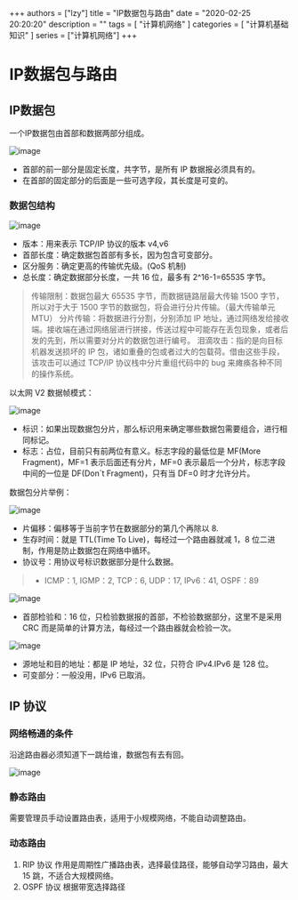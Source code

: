 
+++
authors = ["lzy"]
title = "IP数据包与路由"
date = "2020-02-25 20:20:20"
description = ""
tags = [
"计算机网络"
]
categories = [
"计算机基础知识"
]
series = ["计算机网络"]
+++

# IP数据包与路由

## IP数据包

一个IP数据包由首部和数据两部分组成。

![image](assets/image-20251013134333-8nufz21.webp)

- 首部的前一部分是固定长度，共字节，是所有 IP 数据报必须具有的。
- 在首部的固定部分的后面是一些可选字段，其长度是可变的。

### 数据包结构

![image](assets/image-20251013134341-ulwsvj4.webp)

- 版本：用来表示 TCP/IP 协议的版本 v4,v6
- 首部长度：确定数据包首部有多长，因为包含可变部分。
- 区分服务：确定更高的传输优先级。(QoS 机制)
- 总长度：确定数据部分长度，一共 16 位，最多有 2^16-1=65535 字节。

> 传输限制：数据包最大 65535 字节，而数据链路层最大传输 1500 字节，所以对于大于 1500 字节的数据包，将会进行分片传输。（最大传输单元 MTU）
> 分片传输：将数据进行分割，分别添加 IP 地址，通过网络发给接收端。接收端在通过网络层进行拼接，传送过程中可能存在丢包现象，或者后发的先到，所以需要对分片的数据包进行编号。
> 泪滴攻击：指的是向目标机器发送损坏的 IP 包，诸如重叠的包或者过大的包载荷。借由这些手段，该攻击可以通过 TCP/IP 协议栈中分片重组代码中的 bug 来瘫痪各种不同的操作系统。

以太网 V2 数据帧模式：

![image](assets/image-20251013134349-0nl89eb.webp)

- 标识：如果出现数据包分片，那么标识用来确定哪些数据包需要组合，进行相同标记。
- 标志：占位，目前只有前两位有意义。标志字段的最低位是 MF(More Fragment)，MF=1 表示后面还有分片，MF=0 表示最后一个分片，标志字段中间的一位是 DF(Don`t Fragment)，只有当 DF=0 时才允许分片。

数据包分片举例：

![image](assets/image-20251013134358-mljrvr3.webp)

- 片偏移：偏移等于当前字节在数据部分的第几个再除以 8.
- 生存时间：就是 TTL(Time To Live)，每经过一个路由器就减 1，8 位二进制，作用是防止数据包在网络中循环。
- 协议号：用协议号标识数据部分是什么数据。

> - ICMP：1, IGMP：2, TCP：6, UDP：17, IPv6：41, OSPF：89

![image](assets/image-20251013134407-wq5wa6z.webp)

- 首部检验和：16 位，只检验数据报的首部，不检验数据部分，这里不是采用 CRC 而是简单的计算方法，每经过一个路由器就会检验一次。

![image](assets/image-20251013134418-l8c8c0h.webp)

- 源地址和目的地址：都是 IP 地址，32 位，只符合 IPv4.IPv6 是 128 位。
- 可变部分：一般没用，IPv6 已取消。

## IP 协议

### 网络畅通的条件

沿途路由器必须知道下一跳给谁，数据包有去有回。

![image](assets/image-20251013134427-3qzewv3.webp)

### 静态路由

需要管理员手动设置路由表，适用于小规模网络，不能自动调整路由。

### 动态路由

1. RIP 协议
    作用是周期性广播路由表，选择最佳路径，能够自动学习路由，最大 15 跳，不适合大规模网络。
2. OSPF 协议
    根据带宽选择路径

